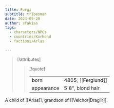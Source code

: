 ```yaml
---
title: Furgi
subtitle: tribesman
date: 2024-09-20
author: sfakias
tags:
  - characters/NPCs
  - countries/Korhond
  - factions/Arlas

---
```

> [!attributes]
> 
> > [!quote]
> >
> > | | |
> > | --- | --- |
> > | born | 4805, [[Ferglund]] |
> > | appearance | 5'8", blond hair |

A child of [[Arlas]], grandson of [[Velchor|Draglir]].
